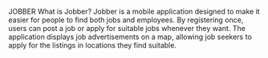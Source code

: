 JOBBER
What is Jobber?
 Jobber is a mobile application designed to make it easier for people to find both jobs and 
employees. By registering once, users can post a job or apply for suitable jobs whenever they 
want. The application displays job advertisements on a map, allowing job seekers to apply for 
the listings in locations they find suitable.
